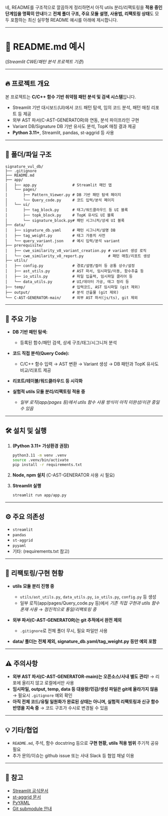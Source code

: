 네, README를 구조적으로 깔끔하게 정리하면서
아직 utils 분리/리팩토링을 **적용 중인 단계임을 명확히 안내**하고
**전체 폴더 구조, 주요 모듈 설명, 사용법, 리팩토링 상태**도 모두 포함하는
최신 실무형 README 예시를 아래에 제시합니다.

---

# 📖 README.md 예시

(*Streamlit CWE/패턴 분석 프로젝트 기준*)

---

## 🔥 프로젝트 개요

본 프로젝트는 **C/C++ 함수 기반 취약점 패턴 분석 및 검색 시스템**입니다.

* Streamlit 기반 대시보드(UI)에서 코드 패턴 탐색, 임의 코드 분석, 패턴 매칭 리포트 등 제공
* 외부 AST 파서(C-AST-GENERATOR)와 연동, 분석 파이프라인 구현
* Variant DB/Signature DB 기반 유사도 분석, TopK 매칭 결과 제공
* **Python 3.11+**, Streamlit, pandas, st-aggrid 등 사용

---

## 📂 폴더/파일 구조

```
signature_vul_db/
├── .gitignore
├── README.md
├── app/
│   ├── app.py                # Streamlit 메인 앱
│   └── pages/
│       ├── Pattern_Viewer.py # DB 기반 패턴 탐색 페이지
│       └── Query_code.py     # 코드 입력/분석 페이지
│   └── ui/
│       ├── tag_block.py      # 태그/워드클라우드 등 UI 블록
│       ├── topk_block.py     # TopK 유사도 UI 블록
│       └── signature_block.py# 패턴 시그니처/상세 UI 블록
├── data/
│   ├── signature_db.yaml     # 패턴 시그니처/설명 DB
│   ├── tag_weight.py         # 태그 가중치 사전
│   └── query_variant.json    # 예시 입력/분석 variant
├── prerequisite/
│   ├── cwe_similarity_v8_variant_creation.py # variant 생성 로직
│   └── cwe_similarity_v8_report.py           # 패턴 매칭/리포트 생성
├── utils/
│   ├── config.py             # 경로/설명/컬러 등 공통 상수/설정
│   ├── ast_utils.py          # AST 파서, 임시파일/이동, 함수추출 등
│   ├── io_utils.py           # 파일 입출력, 임시파일 클리어 등
│   └── data_utils.py         # UI/데이터 가공, 태그 정리 등
├── temp/                     # 입력코드, AST 임시파일 (git 제외)
├── output/                   # 분석 산출물 (git 제외)
└── C-AST-GENERATOR-main/     # 외부 AST 파서(js/ts), git 제외
```

---

## 🚦 주요 기능

* **DB 기반 패턴 탐색:**

  * 등록된 함수/패턴 검색, 상세 구조/태그/시그니처 분석
* **코드 직접 분석(Query Code):**

  * C/C++ 함수 입력 → AST 변환 → Variant 생성 → DB 패턴과 TopK 유사도 비교/리포트 제공
* **리포트/테이블/워드클라우드 등 시각화**
* **실험적 utils 모듈 분리/리팩토링 적용 중**

  * *일부 로직(app/pages 등)에서 utils 함수 사용 방식이 아직 미완성/이관 중일 수 있음*

---

## 🛠️ 설치 및 실행

1. **(Python 3.11+ 가상환경 권장)**

   ```bash
   python3.11 -m venv .venv
   source .venv/bin/activate
   pip install -r requirements.txt
   ```

2. **Node, npm 설치** (C-AST-GENERATOR 사용 시 필요)

3. **Streamlit 실행**

   ```bash
   streamlit run app/app.py
   ```

---

## ⚙️ 주요 의존성

* `streamlit`
* `pandas`
* `st-aggrid`
* `pyyaml`
* 기타: (requirements.txt 참고)

---

## 📝 리팩토링/구현 현황

* **utils 모듈 분리 진행 중**

  * `utils/ast_utils.py`, `data_utils.py`, `io_utils.py`, `config.py` 등 생성
  * 일부 로직(app/pages/Query\_code.py 등)에서 *기존 직접 구현과 utils 함수 혼재 사용*
    → *점진적으로 통일/리팩토링 중*
* **외부 파서(C-AST-GENERATOR)는 git 추적에서 완전 제외**

  * `.gitignore`로 전체 폴더 무시, 필요 파일만 사용
* **data/ 폴더는 전체 제외, signature\_db.yaml/tag\_weight.py 등만 예외 포함**

---

## ⚠️ 주의사항

* **외부 AST 파서(C-AST-GENERATOR-main)는 오픈소스/사내 별도 관리!**
  → 리포에 올리지 않고 로컬에서만 사용
* **임시파일, output, temp, data 등 대용량/민감/생성 파일은 git에 올라가지 않음**
  → 필요시 `.gitignore` 예외 확인
* **아직 전체 코드/유틸 일원화가 완료된 상태는 아니며,
  실험적 리팩토링과 신규 함수 반영을 지속 중**
  → 코드 구조가 수시로 변경될 수 있음

---

## 💡 기타/협업

* `README.md`, 주석, 함수 docstring 등으로 **구현 현황, utils 적용 범위** 주기적 공유 필요
* 추가 문의/이슈는 github issue 또는 사내 Slack 등 협업 채널 이용

---

## 🔗 참고

* [Streamlit 공식문서](https://docs.streamlit.io/)
* [st-aggrid 문서](https://pypi.org/project/streamlit-aggrid/)
* [PyYAML](https://pyyaml.org/)
* [Git submodule 안내](https://git-scm.com/book/ko/v2/Git-도구-서브모듈)
